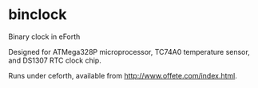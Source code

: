 binclock
========

Binary clock in eForth  
  
Designed for ATMega328P microprocessor, TC74A0 temperature sensor, and DS1307 RTC clock chip.  
  
Runs under ceforth, available from http://www.offete.com/index.html.
